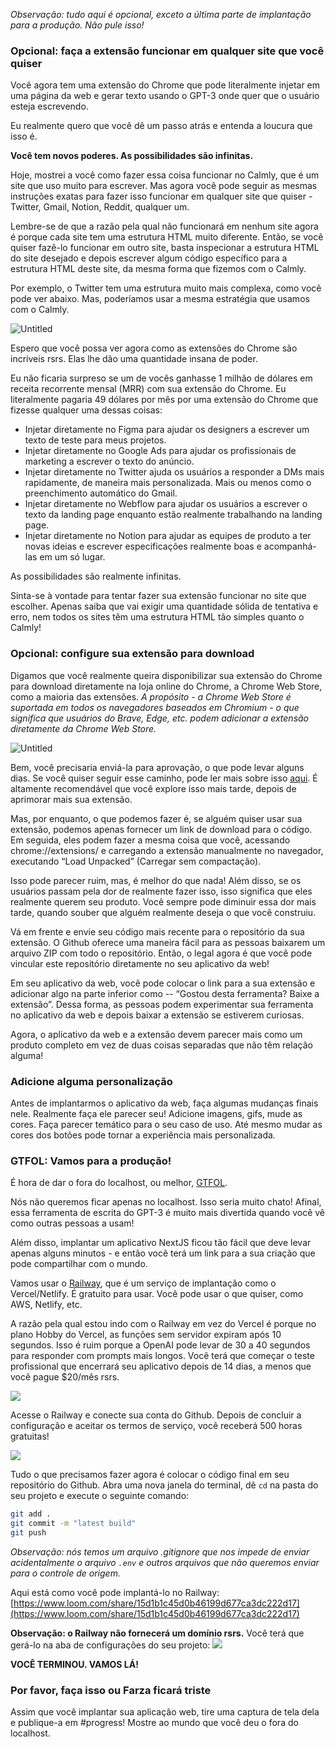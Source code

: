 
*Observação: tudo aqui é opcional, exceto a última parte de implantação para a produção. Não pule isso!*

### Opcional: faça a extensão funcionar em qualquer site que você quiser

Você agora tem uma extensão do Chrome que pode literalmente injetar em uma página da web e gerar texto usando o GPT-3 onde quer que o usuário esteja escrevendo.

Eu realmente quero que você dê um passo atrás e entenda a loucura que isso é.

**Você tem novos poderes. As possibilidades são infinitas.**

Hoje, mostrei a você como fazer essa coisa funcionar no Calmly, que é um site que uso muito para escrever. Mas agora você pode seguir as mesmas instruções exatas para fazer isso funcionar em qualquer site que quiser - Twitter, Gmail, Notion, Reddit, qualquer um.

Lembre-se de que a razão pela qual não funcionará em nenhum site agora é porque cada site tem uma estrutura HTML muito diferente. Então, se você quiser fazê-lo funcionar em outro site, basta inspecionar a estrutura HTML do site desejado e depois escrever algum código específico para a estrutura HTML deste site, da mesma forma que fizemos com o Calmly.

Por exemplo, o Twitter tem uma estrutura muito mais complexa, como você pode ver abaixo. Mas, poderíamos usar a mesma estratégia que usamos com o Calmly.

![Untitled](https://i.imgur.com/AVAy3fi.pngs)

Espero que você possa ver agora como as extensões do Chrome são incríveis rsrs. Elas lhe dão uma quantidade insana de poder.

Eu não ficaria surpreso se um de vocês ganhasse 1 milhão de dólares em receita recorrente mensal (MRR) com sua extensão do Chrome. Eu literalmente pagaria 49 dólares por mês por uma extensão do Chrome que fizesse qualquer uma dessas coisas:

- Injetar diretamente no Figma para ajudar os designers a escrever um texto de teste para meus projetos.
- Injetar diretamente no Google Ads para ajudar os profissionais de marketing a escrever o texto do anúncio.
- Injetar diretamente no Twitter ajuda os usuários a responder a DMs mais rapidamente, de maneira mais personalizada. Mais ou menos como o preenchimento automático do Gmail.
- Injetar diretamente no Webflow para ajudar os usuários a escrever o texto da landing page enquanto estão realmente trabalhando na landing page.
- Injetar diretamente no Notion para ajudar as equipes de produto a ter novas ideias e escrever especificações realmente boas e acompanhá-las em um só lugar.

As possibilidades são realmente infinitas.

Sinta-se à vontade para tentar fazer sua extensão funcionar no site que escolher. Apenas saiba que vai exigir uma quantidade sólida de tentativa e erro, nem todos os sites têm uma estrutura HTML tão simples quanto o Calmly!

### Opcional: configure sua extensão para download

Digamos que você realmente queira disponibilizar sua extensão do Chrome para download diretamente na loja online do Chrome, a Chrome Web Store, como a maioria das extensões. *A propósito - a Chrome Web Store é suportada em todos os navegadores baseados em Chromium - o que significa que usuários do Brave, Edge, etc. podem adicionar a extensão diretamente da Chrome Web Store.*

![Untitled](https://i.imgur.com/oHxDLjO.png)

Bem, você precisaria enviá-la para aprovação, o que pode levar alguns dias. Se você quiser seguir esse caminho, pode ler mais sobre isso [aqui](https://developer.chrome.com/docs/webstore/publish/). É altamente recomendável que você explore isso mais tarde, depois de aprimorar mais sua extensão.

Mas, por enquanto, o que podemos fazer é, se alguém quiser usar sua extensão, podemos apenas fornecer um link de download para o código. Em seguida, eles podem fazer a mesma coisa que você, acessando chrome://extensions/ e carregando a extensão manualmente no navegador, executando “Load Unpacked” (Carregar sem compactação).

Isso pode parecer ruim, mas, é melhor do que nada! Além disso, se os usuários passam pela dor de realmente fazer isso, isso significa que eles realmente querem seu produto. Você sempre pode diminuir essa dor mais tarde, quando souber que alguém realmente deseja o que você construiu.

Vá em frente e envie seu código mais recente para o repositório da sua extensão. O Github oferece uma maneira fácil para as pessoas baixarem um arquivo ZIP com todo o repositório. Então, o legal agora é que você pode vincular este repositório diretamente no seu aplicativo da web!

Em seu aplicativo da web, você pode colocar o link para a sua extensão e adicionar algo na parte inferior como -- “Gostou desta ferramenta? Baixe a extensão”. Dessa forma, as pessoas podem experimentar sua ferramenta no aplicativo da web e depois baixar a extensão se estiverem curiosas.

Agora, o aplicativo da web e a extensão devem parecer mais como um produto completo em vez de duas coisas separadas que não têm relação alguma!

### Adicione alguma personalização

Antes de implantarmos o aplicativo da web, faça algumas mudanças finais nele. Realmente faça ele parecer seu! Adicione imagens, gifs, mude as cores. Faça parecer temático para o seu caso de uso. Até mesmo mudar as cores dos botões pode tornar a experiência mais personalizada.

### GTFOL: Vamos para a produção!

É hora de dar o fora do localhost, ou melhor, [GTFOL](https://www.urbandictionary.com/define.php?term=GTFOL).

Nós não queremos ficar apenas no localhost. Isso seria muito chato! Afinal, essa ferramenta de escrita do GPT-3 é muito mais divertida quando você vê como outras pessoas a usam!

Além disso, implantar um aplicativo NextJS ficou tão fácil que deve levar apenas alguns minutos - e então você terá um link para a sua criação que pode compartilhar com o mundo.

Vamos usar o [Railway](https://railway.app?referralCode=buildspace), que é um serviço de implantação como o Vercel/Netlify. É gratuito para usar. Você pode usar o que quiser, como AWS, Netlify, etc.

A razão pela qual estou indo com o Railway em vez do Vercel é porque no plano Hobby do Vercel, as funções sem servidor expiram após 10 segundos. Isso é ruim porque a OpenAI pode levar de 30 a 40 segundos para responder com prompts mais longos. Você terá que começar o teste profissional que encerrará seu aplicativo depois de 14 dias, a menos que você pague $20/mês rsrs. 

![](https://hackmd.io/_uploads/HkecEt3Pj.png)

Acesse o Railway e conecte sua conta do Github. Depois de concluir a configuração e aceitar os termos de serviço, você receberá 500 horas gratuitas!

![](https://hackmd.io/_uploads/H1sWrFnvs.png)

Tudo o que precisamos fazer agora é colocar o código final em seu repositório do Github. Abra uma nova janela do terminal, dê `cd` na pasta do seu projeto e execute o seguinte comando:

```bash
git add .
git commit -m "latest build"
git push
```

*Observação: nós temos um arquivo .gitignore que nos impede de enviar acidentalmente o arquivo `.env` e outros arquivos que não queremos enviar para o controle de origem.*

Aqui está como você pode implantá-lo no Railway:
[https://www.loom.com/share/15d1b1c45d0b46199d677ca3dc222d17](https://www.loom.com/share/15d1b1c45d0b46199d677ca3dc222d17)

**Observação: o Railway não fornecerá um domínio rsrs.** 
Você terá que gerá-lo na aba de configurações do seu projeto:
![](https://hackmd.io/_uploads/ryTbIFhDi.png)

**VOCÊ TERMINOU. VAMOS LÁ!**
### Por favor, faça isso ou Farza ficará triste

Assim que você implantar sua aplicação web, tire uma captura de tela dela e publique-a em #progress! Mostre ao mundo que você deu o fora do localhost.
